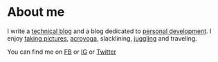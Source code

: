 # About me

I write a [technical blog](https://waynehoover.com/blog) and a blog dedicated to [personal development](https://blissofbeing.com/). I enjoy [taking pictures](https://500px.com/wayneh), [acroyoga](http://www.hooping.org/2013/12/acro-hooping-ashlyn-baum-wayne-hoover/), slacklining, [juggling](https://www.instagram.com/p/BL9O2siB8KH) and traveling.

You can find me on [FB](https://fb.me/waynehoover) or [IG](https://instagram.com/blissofbeing) or [Twitter](https://twitter.com/blissofbeing)
